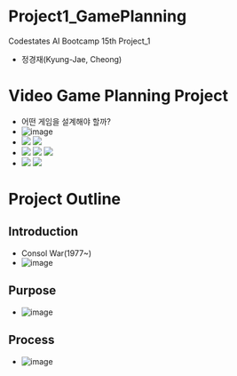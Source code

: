# Project1_GamePlanning

Codestates AI Bootcamp 15th Project_1
- 정경재(Kyung-Jae, Cheong)

# Video Game Planning Project
- 어떤 게임을 설계해야 할까?
- ![image](https://user-images.githubusercontent.com/109939415/193781143-a2850d10-dfd2-4e3e-beef-961d8fccb378.png)
- <img src="https://img.shields.io/badge/Visual Studio Code-007ACC?style=for-the-badge&logo=Visual Studio Code&logoColor=white"> <img src="https://img.shields.io/badge/Python-3776AB?style=for-the-badge&logo=python&logoColor=white"> 
- <img src="https://img.shields.io/badge/NumPy-013243?style=for-the-badge&logo=NumPy&logoColor=white"> <img src="https://img.shields.io/badge/pandas-150458?style=for-the-badge&logo=pandas&logoColor=white"> <img src="https://img.shields.io/badge/SciPy-8CAAE6?style=for-the-badge&logo=SciPy&logoColor=white"> 
- <img src="https://img.shields.io/badge/Plotly-3F4F75?style=for-the-badge&logo=Plotly&logoColor=white"> <img src="https://img.shields.io/badge/Microsoft PowerPoint-B7472A?style=for-the-badge&logo=Microsoft PowerPoint&logoColor=white">

# Project Outline

## Introduction
- Consol War(1977~)
- ![image](https://user-images.githubusercontent.com/109939415/193781428-ede022a4-fffe-4621-a360-54aea9de4d09.png)
## Purpose 
- ![image](https://user-images.githubusercontent.com/109939415/193781681-c1eda829-bade-4932-a3a9-19801ab6fb8e.png)
## Process
- ![image](https://user-images.githubusercontent.com/109939415/193781703-710e3dcb-8494-46a3-b5f4-76eff0d06785.png)
